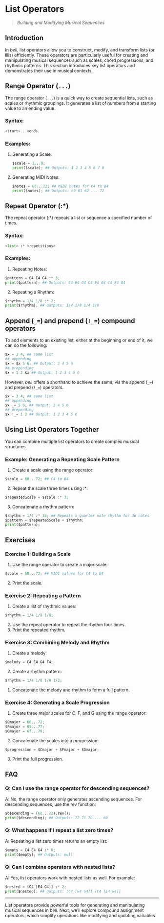 # List Operators

> _Building and Modifying Musical Sequences_

## Introduction

In _bell_, list operators allow you to construct, modify, and transform lists (or lllls) efficiently. These operators are particularly useful for creating and manipulating musical sequences such as scales, chord progressions, and rhythmic patterns. This section introduces key list operators and demonstrates their use in musical contexts.

## Range Operator (`...`)

The range operator (`...`) is a quick way to create sequential lists, such as scales or rhythmic groupings. It generates a list of numbers from a starting value to an ending value.

### Syntax:

```py
<start>...<end>
```

### Examples:

1. Generating a Scale:

   ```py
   $scale = 1...8;
   print($scale); ## Outputs: 1 2 3 4 5 6 7 8
   ```

2. Generating MIDI Notes:

   ```py
   $notes = 60...72; ## MIDI notes for C4 to B4
   print($notes); ## Outputs: 60 61 62 ... 72
   ```

## Repeat Operator (:\*)

The repeat operator (:\*) repeats a list or sequence a specified number of times.

### Syntax:

```py
<list> :* <repetitions>
```

### Examples:

1. Repeating Notes:

```py
$pattern = C4 E4 G4 :* 3;
print($pattern); ## Outputs: C4 E4 G4 C4 E4 G4 C4 E4 G4
```

2. Repeating a Rhythm:

```py
$rhythm = 1/4 1/8 :* 2;
print($rhythm); ## Outputs: 1/4 1/8 1/4 1/8
```

## Append (`_=`) and prepend (`!_=`) compound operators

To add elements to an existing list, either at the beginning or end of it, we can do the following:

```py
$x = 3 4; ## some list
## appending
$x = $x 5 6; ## Output: 3 4 5 6
## prepending
$x = 1 2 $x ## Output: 1 2 3 4 5 6
```

However, _bell_ offers a shorthand to achieve the same, via the append (`_=`) and prepend (`!_=`) operators.

```py
$x = 3 4; ## some list
## appending
$x _= 5 6; ## Output: 3 4 5 6
## prepending
$x !_= 1 2 ## Output: 1 2 3 4 5 6
```

## Using List Operators Together

You can combine multiple list operators to create complex musical structures.

### Example: Generating a Repeating Scale Pattern

1. Create a scale using the range operator:

```py
$scale = 60...72; ## C4 to B4
```

2. Repeat the scale three times using :\*:

```py
$repeatedScale = $scale :* 3;
```

3. Concatenate a rhythm pattern:

```py
$rhythm = 1/4 :* 36; ## Repeats a quarter note rhythm for 36 notes
$pattern = $repeatedScale + $rhythm;
print($pattern);
```

## Exercises

### Exercise 1: Building a Scale

1. Use the range operator to create a major scale:

```py
$scale = 60...72; ## MIDI values for C4 to B4
```

2. Print the scale.

### Exercise 2: Repeating a Pattern

1. Create a list of rhythmic values:

```py
$rhythm = 1/4 1/8 1/8;
```

2. Use the repeat operator to repeat the rhythm four times.
3. Print the repeated rhythm.

### Exercise 3: Combining Melody and Rhythm

1. Create a melody:

```py
$melody = C4 E4 G4 F4;
```

2. Create a rhythm pattern:

```py
$rhythm = 1/4 1/8 1/8 1/2;
```

1. Concatenate the melody and rhythm to form a full pattern.

### Exercise 4: Generating a Scale Progression

1. Create three major scales for C, F, and G using the range operator:

```py
$Cmajor = 60...72;
$Fmajor = 65...77;
$Gmajor = 67...79;
```

2. Concatenate the scales into a progression:

```py
$progression = $Cmajor + $Fmajor + $Gmajor;
```

3. Print the full progression.

## FAQ

### Q: Can I use the range operator for descending sequences?

A: No, the range operator only generates ascending sequences. For descending sequences, use the rev function:

```py
$descending = (60...72).rev();
print($descending); ## Outputs: 72 71 70 ... 60
```

### Q: What happens if I repeat a list zero times?

A: Repeating a list zero times returns an empty list:

```py
$empty = C4 E4 G4 :* 0;
print($empty); ## Outputs: null
```

### Q: Can I combine operators with nested lists?

A: Yes, list operators work with nested lists as well. For example:

```py
$nested = [C4 [E4 G4]] :* 2;
print($nested); ## Outputs: [C4 [E4 G4]] [C4 [E4 G4]]
```

---

List operators provide powerful tools for generating and manipulating musical sequences in _bell_. Next, we’ll explore compound assignment operators, which simplify operations like modifying and updating variables.
